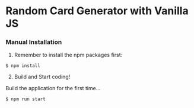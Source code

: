 # Random Card Generator with Vanilla JS

### Manual Installation

1) Remember to install the npm packages first:
```
$ npm install
```

2) Build and Start coding!

Build the application for the first time...

```
$ npm run start
```
